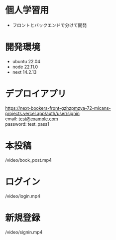 # 個人学習用
- フロントとバックエンドで分けて開発

# 開発環境
- ubuntu 22.04
- node 22.11.0
- next 14.2.13

# デプロイアプリ
https://next-bookers-front-gzhzpmzya-72-micans-projects.vercel.app/auth/user/signin  
email: test@example.com  
password: test_pass1  

# 本投稿
/video/book_post.mp4

# ログイン
/video/login.mp4

# 新規登録
/video/signin.mp4
